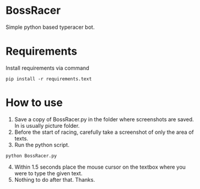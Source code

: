 # BossRacer
Simple python based typeracer bot.

# Requirements
Install requirements via command
```
pip install -r requirements.text
```

# How to use
1. Save a copy of BossRacer.py in the folder where screenshots are saved. In is usually picture folder.
2. Before the start of racing, carefully take a screenshot of only the area of texts.
3. Run the python script.
```
python BossRacer.py
```
4. Within 1.5 seconds place the mouse cursor on the textbox where you were to type the given text.
5. Nothing to do after that. Thanks.
